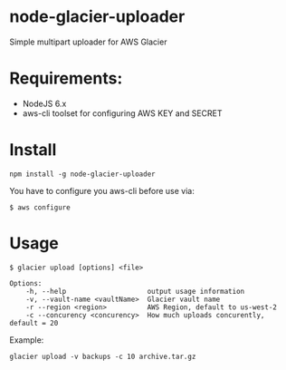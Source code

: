 # node-glacier-uploader
Simple multipart uploader for AWS Glacier

# Requirements:
* NodeJS 6.x
* aws-cli toolset for configuring AWS KEY and SECRET

# Install
```
npm install -g node-glacier-uploader
```

You have to configure you aws-cli before use via:
```
$ aws configure
```

# Usage
```
$ glacier upload [options] <file>

Options:
    -h, --help                    output usage information
    -v, --vault-name <vaultName>  Glacier vault name
    -r --region <region>          AWS Region, default to us-west-2
    -c --concurency <concurency>  How much uploads concurently, default = 20

```
Example:
```
glacier upload -v backups -c 10 archive.tar.gz
```
